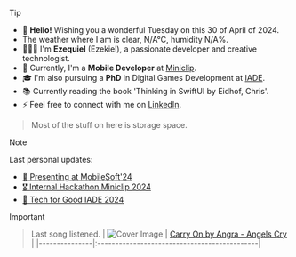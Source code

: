 > [!TIP]
> - 👋 **Hello!** Wishing you a wonderful Tuesday on this 30 of April of 2024.
> -  The weather where I am is clear, N/A°C, humidity N/A%.
> - 🙋🏻‍♂️ I'm **Ezequiel** (Ezekiel), a passionate developer and creative technologist.
> - 💼 Currently, I'm a **Mobile Developer** at [Miniclip](https://www.miniclip.com).
> - 🎓 I'm also pursuing a **PhD** in Digital Games Development at [IADE](https://www.iade.pt/en).
> - 📚 Currently reading the book 'Thinking in SwiftUI by Eidhof, Chris'.
> - ⚡ Feel free to connect with me on [LinkedIn](https://www.linkedin.com/in/ezefranca).
> > Most of the stuff on here is storage space.


> [!NOTE]
> Last personal updates:
>  - [📃 Presenting at MobileSoft'24](https://ezefranca.com/news/presenting-mobilesoft-2024)
>  - [🎖️ Internal Hackathon Miniclip 2024](https://ezefranca.com/news/hackathon-miniclip-2024)
>  - [🥈 Tech for Good IADE 2024](https://ezefranca.com/news/tech-for-good-iade-2024)

> [!IMPORTANT]
> > Last song listened.
> > | ![Cover Image](https://lastfm.freetls.fastly.net/i/u/64s/84f0a16d520f435494d0ead313005e62.png) | [Carry On by Angra - Angels Cry](https://www.last.fm/music/Angra/_/Carry+On) | 
> > |---------------|:---------------------------------------------|